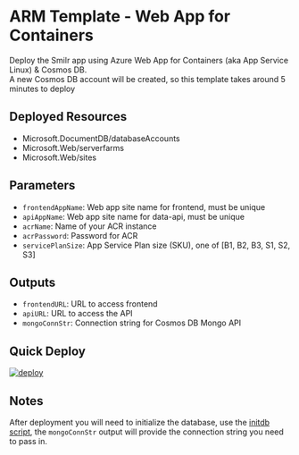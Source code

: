 # ARM Template - Web App for Containers
Deploy the Smilr app using Azure Web App for Containers (aka App Service Linux) & Cosmos DB.  
A new Cosmos DB account will be created, so this template takes around 5 minutes to deploy

## Deployed Resources
- Microsoft.DocumentDB/databaseAccounts
- Microsoft.Web/serverfarms
- Microsoft.Web/sites

## Parameters
- `frontendAppName`: Web app site name for frontend, must be unique
- `apiAppName`: Web app site name for data-api, must be unique
- `acrName`: Name of your ACR instance
- `acrPassword`: Password for ACR
- `servicePlanSize`: App Service Plan size (SKU), one of [B1, B2, B3, S1, S2, S3]

## Outputs
- `frontendURL`: URL to access frontend
- `apiURL`: URL to access the API
- `mongoConnStr`: Connection string for Cosmos DB Mongo API

## Quick Deploy
[![deploy](https://raw.githubusercontent.com/benc-uk/azure-arm/master/etc/azuredeploy.png)](https://portal.azure.com/#create/Microsoft.Template/uri/https%3A%2F%2Fraw.githubusercontent.com%2Fbenc-uk%2Fmicroservices-demoapp%2Fmaster%2Fazure%2Ftemplates%2Fweb-app-containers%2Fazuredeploy.json)  

## Notes
After deployment you will need to initialize the database, use the [initdb script](/scripts/initdb/), the `mongoConnStr` output will provide the connection string you need to pass in.